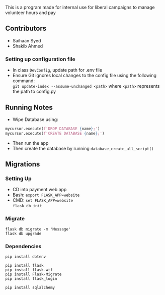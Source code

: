 This is a program made for internal use for liberal campaigns to manage volunteer hours and pay

## Contributors
- Saihaan Syed  
- Shakib Ahmed  

### Setting up configuration file
- In class ```DevConfig```, update path for .env file  
- Ensure Git ignores local changes to the config file using the following command:  
    ```git update-index --assume-unchanged <path>``` where ```<path>``` represents the path to config.py

## Running Notes
- Wipe Database using:  
```python  
mycursor.execute(f'DROP DATABASE {name};')  
mycursor.execute(f'CREATE DATABASE {name};')  
```
- Then run the app   
- Then create the database by running ```database_create_all_script()```  

## Migrations  
### Setting Up 
- CD into payment web app  
- Bash: ```export FLASK_APP=website``` 
- CMD: ```set FLASK_APP=website```  
    ```flask db init```

### Migrate  
```flask db migrate -m 'Message'```  
```flask db upgrade```  
  
  
### Dependencies  
```
pip install dotenv 
  
pip install flask  
pip install flask-wtf
pip install Flask-Migrate 
pip install flask_login 
  
pip install sqlalchemy  
```